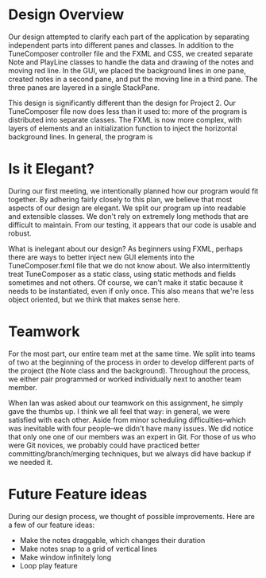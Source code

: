 
Design Overview 
=====

Our design attempted to clarify each part of the application by separating independent parts into different panes and classes. In addition to the TuneComposer controller file and the FXML and CSS, we created separate Note and PlayLine classes to handle the data and drawing of the notes and moving red line. In the GUI, we placed the background lines in one pane, created notes in a second pane, and put the moving line in a third pane. The three panes are layered in a single StackPane. 

This design is significantly different than the design for Project 2. Our TuneComposer file now does less than it used to: more of the program is distributed into separate classes. The FXML is now more complex, with layers of elements and an initialization function to inject the horizontal background lines. In general, the program is 

Is it Elegant?
=====

During our first meeting, we intentionally planned how our program would fit together. By adhering fairly closely to this plan, we believe that most aspects of our design are elegant. We split our program up into readable and extensible classes. We don't rely on extremely long methods that are difficult to maintain. From our testing, it appears that our code is usable and robust. 

What is inelegant about our design? As beginners using FXML, perhaps there are ways to better inject new GUI elements into the TuneComposer.fxml file that we do not know about. We also intermittently treat TuneComposer as a static class, using static methods and fields sometimes and not others. Of course, we can't make it static because it needs to be instantiated, even if only once. This also means that we're less object oriented, but we think that makes sense here.


Teamwork
======

For the most part, our entire team met at the same time. We split into teams of two at the beginning of the process in order to develop different parts of the project (the Note class and the background). Throughout the process, we either pair programmed or worked individually next to another team member.

When Ian was asked about our teamwork on this assignment, he simply gave the thumbs up. I think we all feel that way: in general, we were satisfied with each other. Aside from minor scheduling difficulties–which was inevitable with four people–we didn't have many issues. We did notice that only one one of our members was an expert in Git. For those of us who were Git novices, we probably could have practiced better committing/branch/merging techniques, but we always did have backup if we needed it. 


Future Feature ideas
=====
During our design process, we thought of possible improvements. Here are a few of our feature ideas:
* Make the notes draggable, which changes their duration
* Make notes snap to a grid of vertical lines
* Make window infinitely long
* Loop play feature
